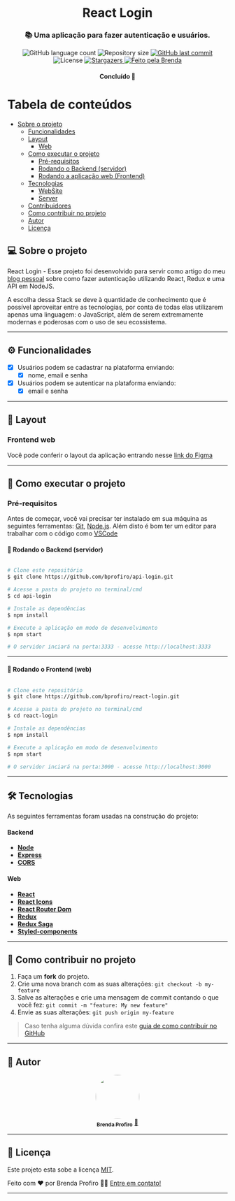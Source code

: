 <h1 align="center">
  React Login
</h1>

<h3 align="center">
  📚 Uma aplicação para fazer autenticação e usuários.
</h3>

<p align="center">
  <img alt="GitHub language count" src="https://img.shields.io/github/languages/count/bprofiro/react-login?color=%2304D361">

  <img alt="Repository size" src="https://img.shields.io/github/repo-size/bprofiro/react-login">

  <a href="https://github.com/bprofiro/react-login/commits/master">
    <img alt="GitHub last commit" src="https://img.shields.io/github/last-commit/bprofiro/react-login">
  </a>

   <img alt="License" src="https://img.shields.io/badge/license-MIT-brightgreen">
   <a href="https://github.com/bprofiro/react-login/stargazers">
    <img alt="Stargazers" src="https://img.shields.io/github/stars/bprofiro/react-login?style=social">
  </a>

  <a href="https://github.com/bprofiro/">
    <img alt="Feito pela Brenda" src="https://img.shields.io/badge/feito%20pela-Brenda-%237519C1">
  </a>
</p>

<h4 align="center">
	Concluído 🚀
</h4>

Tabela de conteúdos
=================
<!--ts-->
* [Sobre o projeto](#-sobre-o-projeto)
   * [Funcionalidades](#-funcionalidades)
   * [Layout](#-layout)
     * [Web](#web)
   * [Como executar o projeto](#-como-executar-o-projeto)
     * [Pré-requisitos](#pré-requisitos)
     * [Rodando o Backend (servidor)](#user-content--rodando-o-backend-servidor)
     * [Rodando a aplicação web (Frontend)](#user-content--rodando-a-aplicação-web-frontend)
   * [Tecnologias](#-tecnologias)
     * [WebSite](#user-content-website--react----typescript)
     * [Server](#user-content-server--nodejs----typescript)
   * [Contribuidores](#-contribuidores)
   * [Como contribuir no projeto](#-como-contribuir-no-projeto)
   * [Autor](#-autor)
   * [Licença](#user-content--licença)
<!--te-->


## 💻 Sobre o projeto

React Login -   Esse projeto foi desenvolvido para servir como artigo do meu <a href="https://blog-bprofiro.vercel.app/">blog pessoal</a> sobre como fazer autenticação utilizando React, Redux e uma API em NodeJS.

A escolha dessa Stack se deve à quantidade de conhecimento que é possível aproveitar entre as tecnologias, por conta de todas elas utilizarem apenas uma linguagem: o JavaScript, além de serem extremamente modernas e poderosas com o uso de seu ecossistema.

---

## ⚙️ Funcionalidades

- [x] Usuários podem se cadastrar na plataforma enviando:
  - [x] nome, email e senha

- [x] Usuários podem se autenticar na plataforma enviando:
  - [x] email e senha
---

## 🎨 Layout

### Frontend web

Você pode conferir o layout da aplicação entrando nesse <a href="https://www.figma.com/file/txRHTjDkz1SQr2x11yGSHM/Login?node-id=0%3A1">link do Figma</a>

---

## 🚀 Como executar o projeto

### Pré-requisitos

Antes de começar, você vai precisar ter instalado em sua máquina as seguintes ferramentas:
[Git](https://git-scm.com), [Node.js](https://nodejs.org/en/).
Além disto é bom ter um editor para trabalhar com o código como [VSCode](https://code.visualstudio.com/)

#### 🎲 Rodando o Backend (servidor)

```bash

# Clone este repositório
$ git clone https://github.com/bprofiro/api-login.git

# Acesse a pasta do projeto no terminal/cmd
$ cd api-login

# Instale as dependências
$ npm install

# Execute a aplicação em modo de desenvolvimento
$ npm start

# O servidor inciará na porta:3333 - acesse http://localhost:3333

```
---

#### 🎲 Rodando o Frontend (web)

```bash

# Clone este repositório
$ git clone https://github.com/bprofiro/react-login.git

# Acesse a pasta do projeto no terminal/cmd
$ cd react-login

# Instale as dependências
$ npm install

# Execute a aplicação em modo de desenvolvimento
$ npm start

# O servidor inciará na porta:3000 - acesse http://localhost:3000

```
---

## 🛠 Tecnologias

As seguintes ferramentas foram usadas na construção do projeto:

#### **Backend**
-   **[Node](https://nodejs.org/en/)**
-   **[Express](https://expressjs.com/pt-br/)**
-   **[CORS](https://github.com/expressjs/cors)**

#### **Web**

-   **[React](https://pt-br.reactjs.org/)**
-   **[React Icons](https://react-icons.github.io/react-icons/)**
-   **[React Router Dom](https://reactrouter.com/web/guides/quick-start)**
-   **[Redux](https://redux.js.org/)**
-   **[Redux Saga](https://redux-saga.js.org/)**
-   **[Styled-components](https://styled-components.com/)**

---

## 💪 Como contribuir no projeto

1. Faça um **fork** do projeto.
2. Crie uma nova branch com as suas alterações: `git checkout -b my-feature`
3. Salve as alterações e crie uma mensagem de commit contando o que você fez: `git commit -m "feature: My new feature"`
4. Envie as suas alterações: `git push origin my-feature`
> Caso tenha alguma dúvida confira este [guia de como contribuir no GitHub](./CONTRIBUTING.md)

---

## 🦸 Autor
<p align="center">
  <a href="https://github.com/bprofiro">
  <img style="border-radius: 50%;" src="https://avatars2.githubusercontent.com/u/59852846?s=460&u=7eefe48768a2c3f95271868f85d8e61f9ffbebad&v=4" width="100px;" alt=""/>
  <br />
  <sub><b>Brenda Profiro</b></sub></a> <a href="https://blog-bprofiro.vercel.app/" title="Blog Pessoal">🚀</a>
  <br />
</p>

---

## 📝 Licença

Este projeto esta sobe a licença [MIT](./LICENSE).

Feito com ❤️ por Brenda Profiro 👋🏽 [Entre em contato!](https://www.linkedin.com/in/brenda-profiro/)

---
